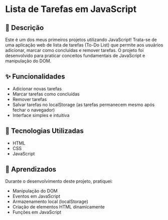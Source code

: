 # Lista de Tarefas em JavaScript

## 📝 Descrição
Este é um dos meus primeiros projetos utilizando JavaScript! Trata-se de uma aplicação web de lista de tarefas (To-Do List) que permite aos usuários adicionar, marcar como concluídas e remover tarefas. O projeto foi desenvolvido para praticar conceitos fundamentais de JavaScript e manipulação do DOM.

## ✨ Funcionalidades
- Adicionar novas tarefas
- Marcar tarefas como concluídas
- Remover tarefas
- Salvar tarefas no localStorage (as tarefas permanecem mesmo após fechar o navegador)
- Interface simples e intuitiva

## 🚀 Tecnologias Utilizadas
- HTML
- CSS
- JavaScript

## 🎯 Aprendizados
Durante o desenvolvimento deste projeto, pratiquei:
- Manipulação do DOM
- Eventos em JavaScript
- Armazenamento local (localStorage)
- Criação de elementos HTML dinamicamente
- Funções em JavaScript
  
